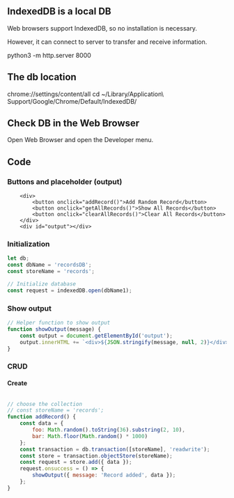 ## IndexedDB is a local DB
Web browsers support IndexedDB, so no installation is necessary.

However, it can connect to server to transfer and receive information. 

python3 -m http.server 8000

## The db location
chrome://settings/content/all
cd ~/Library/Application\ Support/Google/Chrome/Default/IndexedDB/

## Check DB in the Web Browser

Open Web Browser and open the Developer menu.

## Code
### Buttons and placeholder (output)
```
    <div>
        <button onclick="addRecord()">Add Random Record</button>
        <button onclick="getAllRecords()">Show All Records</button>
        <button onclick="clearAllRecords()">Clear All Records</button>
    </div>
    <div id="output"></div>
```

### Initialization
```javascript
let db;
const dbName = 'recordsDB';
const storeName = 'records';

// Initialize database
const request = indexedDB.open(dbName1);
```        

### Show output
```javascript
// Helper function to show output
function showOutput(message) {
    const output = document.getElementById('output');
    output.innerHTML += `<div>${JSON.stringify(message, null, 2)}</div><hr>`;
}
```

### CRUD
#### Create
```javascript

// choose the collection 
// const storeName = 'records';
function addRecord() {
    const data = {
        foo: Math.random().toString(36).substring(2, 10),
        bar: Math.floor(Math.random() * 1000)
    };
    const transaction = db.transaction([storeName], 'readwrite');
    const store = transaction.objectStore(storeName);
    const request = store.add({ data });
    request.onsuccess = () => {
        showOutput({ message: 'Record added', data });
    };
}
```
